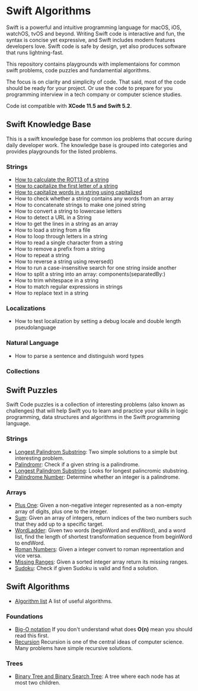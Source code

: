 # Swift Algorithms

Swift is a powerful and intuitive programming language for macOS, iOS, watchOS, tvOS and beyond. Writing Swift code is interactive and fun, the syntax is concise yet expressive, and Swift includes modern features developers love. Swift code is safe by design, yet also produces software that runs lightning-fast.

This repository contains playgrounds with implementaions for common swift problems,  code puzzles and fundamential algorithms.

The focus is on clarity and simplicity of code. That said, most of the code should be ready for your project. Or use the code to prepare for you programming interview in a tech company or computer science studies. 

Code ist compatible with **XCode 11.5 and Swift 5.2**.


## Swift Knowledge Base

This is a swift knowledge base for common ios problems that occure during daily developer work. The knowledge  base is grouped into categories and provides playgrounds for the listed problems.

### Strings
* [How to calculate the ROT13 of a string](https://gist.github.com/tkausch/8ea253ea424a4a93e4a6a67316dfa741)
* [How to capitalize the first letter of a string](https://gist.github.com/tkausch/6e4b378fedd12edaf5d796e04c37fba2)
* [How to capitalize words in a string using capitalized](https://gist.github.com/tkausch/6a30fcacee01d6e6ba1dd06d53eee02c)
* How to check whether a string contains any words from an array
* How to concatenate strings to make one joined string
* How to convert a string to lowercase letters
* How to detect a URL in a String 
* How to get the lines in a string as an array
* How to load a string from a file
* How to loop through letters in a string
* How to read a single character from a string
* How to remove a prefix from a string
* How to repeat a string
* How to reverse a string using reversed()
* How to run a case-insensitive search for one string inside another
* How to split a string into an array: components(separatedBy:)
* How to trim whitespace in a string
* How to match regular expressions in strings
* How to replace text in a string

### Localizations
* How to test localization by setting a debug locale and double length pseudolanguage

### Natural Language
* How to parse a sentence and distinguish word types

### Collections


## Swift Puzzles

Swift Code puzzles is a collection of interesting problems (also known as challenges) that will help Swift you to learn and practice your skills in logic programming, data structures and algorithms in the Swift programming language.


### Strings
* [Longest Palindrom Substring](CodePuzzles/LongestPalindromSubstring.playground/Contents.swift): Two simple solutions to a simple but interesting problem.
* [Palindromr](CodePuzzles/Palindrome.playground/Contents.swift): Check if a given string is a palindrome.
* [Longest Palindrom Substring](CodePuzzles/LongestPalindromSubstring.playground/Contents.swift): Looks for longest palincromic stubstring.
* [Palindrome Number](CodePuzzles/PalindromNumber.playground/Contents.swift): Determine whether an integer is a palindrome. 

### Arrays
* [Plus One](CodePuzzles/PlusOne.playground/Contents.swift): Given a non-negative integer represented as a non-empty array of digits, plus one to the integer.
* [Sum](CodePuzzles/Sum.playground/Contents.swift):  Given an array of integers, return indices of the two numbers such that they add up to a specific target.
* [WordLadder](CodePuzzles/WordLadder.playground/Contents.swift):  Given two words (beginWord and endWord), and a word list, find the length of shortest transformation sequence from beginWord to endWord.
* [Roman Numbers](CodePuzzles/RomanIntegers.playground/Contents.swift): Given a integer convert to roman repreentation and vice versa. 
* [Missing Ranges](CodePuzzles/MissingRanges.playground/Contents.swift): Given a sorted integer array return its missing ranges.
* [Sudoku](CodePuzzles/Sudoku.playground.playground/Contents.swift): Check if given Sudoku is valid and find a solution. 



## Swift Algorithms

* [Algorithm list](https://en.wikipedia.org/wiki/List_of_algorithms) A list of useful algorithms.

### Foundations

* [Big-O notation](https://en.wikipedia.org/wiki/Big_O_notation) If you don't understand what does **O(n)** mean you should read this first.
* [Recursion](https://en.wikipedia.org/wiki/Recursion_(computer_science)) Recursion is one of the central ideas of computer science. Many problems have simple recursive solutions. 

### Trees
* [Binary Tree and Binary Search Tree](BasicAlgorithms/BinaryTree.playground/Contents.swift): A tree where each node has at most two children.
